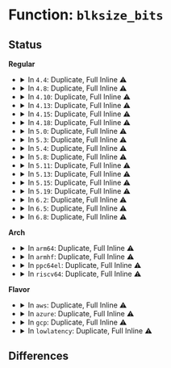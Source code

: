 # Function: <code>blksize_bits</code>

## Status
<b>Regular</b>
<ul>
<li>
<details>
<summary>In <code>4.4</code>: Duplicate, Full Inline ⚠️</summary>

**Collision:** Static Duplication

**Inline:** Full

**Transformation:** False

**Instances:**

```
In fs/buffer.c (ffffffff81242f2c)
Location: include/linux/blkdev.h:1341
Inline: True
Inline callers:
  - fs/buffer.c:init_page_buffers
```
```
In fs/block_dev.c (ffffffff8124747d)
Location: include/linux/blkdev.h:1341
Inline: True
Inline callers:
  - fs/block_dev.c:set_blocksize
  - fs/block_dev.c:bd_set_size
```
```
In fs/direct-io.c (ffffffff8124a17b)
Location: include/linux/blkdev.h:1341
Inline: True
Inline callers:
  - fs/direct-io.c:do_blockdev_direct_IO
```
</details>
</li>
<li>
<details>
<summary>In <code>4.8</code>: Duplicate, Full Inline ⚠️</summary>

**Collision:** Static Duplication

**Inline:** Full

**Transformation:** False

**Instances:**

```
In fs/buffer.c (ffffffff8126b05a)
Location: include/linux/blkdev.h:1370
Inline: True
Inline callers:
  - fs/buffer.c:init_page_buffers
```
```
In fs/block_dev.c (ffffffff812706a8)
Location: include/linux/blkdev.h:1370
Inline: True
Inline callers:
  - fs/block_dev.c:bd_set_size
  - fs/block_dev.c:set_blocksize
```
```
In fs/direct-io.c (ffffffff81272c67)
Location: include/linux/blkdev.h:1370
Inline: True
Inline callers:
  - fs/direct-io.c:do_blockdev_direct_IO
```
</details>
</li>
<li>
<details>
<summary>In <code>4.10</code>: Duplicate, Full Inline ⚠️</summary>

**Collision:** Static Duplication

**Inline:** Full

**Transformation:** False

**Instances:**

```
In fs/buffer.c (ffffffff8127e19a)
Location: include/linux/blkdev.h:1575
Inline: True
Inline callers:
  - fs/buffer.c:init_page_buffers
```
```
In fs/block_dev.c (ffffffff81283e78)
Location: include/linux/blkdev.h:1575
Inline: True
Inline callers:
  - fs/block_dev.c:bd_set_size
  - fs/block_dev.c:set_blocksize
```
```
In fs/direct-io.c (ffffffff81286769)
Location: include/linux/blkdev.h:1575
Inline: True
Inline callers:
  - fs/direct-io.c:do_blockdev_direct_IO
```
```
In fs/iomap.c (ffffffff812b0c74)
Location: include/linux/blkdev.h:1575
Inline: True
Inline callers:
  - fs/iomap.c:iomap_dio_actor
```
</details>
</li>
<li>
<details>
<summary>In <code>4.13</code>: Duplicate, Full Inline ⚠️</summary>

**Collision:** Static Duplication

**Inline:** Full

**Transformation:** False

**Instances:**

```
In fs/buffer.c (ffffffff8128bcea)
Location: include/linux/blkdev.h:1600
Inline: True
Inline callers:
  - fs/buffer.c:init_page_buffers
```
```
In fs/block_dev.c (ffffffff81291538)
Location: include/linux/blkdev.h:1600
Inline: True
Inline callers:
  - fs/block_dev.c:bd_set_size
  - fs/block_dev.c:set_blocksize
```
```
In fs/direct-io.c (ffffffff81293dd6)
Location: include/linux/blkdev.h:1600
Inline: True
Inline callers:
  - fs/direct-io.c:do_blockdev_direct_IO
```
```
In fs/iomap.c (ffffffff812be03b)
Location: include/linux/blkdev.h:1600
Inline: True
Inline callers:
  - fs/iomap.c:iomap_dio_actor
```
</details>
</li>
<li>
<details>
<summary>In <code>4.15</code>: Duplicate, Full Inline ⚠️</summary>

**Collision:** Static Duplication

**Inline:** Full

**Transformation:** False

**Instances:**

```
In fs/buffer.c (ffffffff812ae7ca)
Location: include/linux/blkdev.h:1615
Inline: True
Inline callers:
  - fs/buffer.c:init_page_buffers
```
```
In fs/block_dev.c (ffffffff812b4288)
Location: include/linux/blkdev.h:1615
Inline: True
Inline callers:
  - fs/block_dev.c:bd_set_size
  - fs/block_dev.c:set_blocksize
```
```
In fs/direct-io.c (ffffffff812b6d36)
Location: include/linux/blkdev.h:1615
Inline: True
Inline callers:
  - fs/direct-io.c:do_blockdev_direct_IO
```
```
In fs/iomap.c (ffffffff812e193e)
Location: include/linux/blkdev.h:1615
Inline: True
Inline callers:
  - fs/iomap.c:iomap_dio_actor
```
</details>
</li>
<li>
<details>
<summary>In <code>4.18</code>: Duplicate, Full Inline ⚠️</summary>

**Collision:** Static Duplication

**Inline:** Full

**Transformation:** False

**Instances:**

```
In fs/buffer.c (ffffffff812d62fa)
Location: include/linux/blkdev.h:1664
Inline: True
Inline callers:
  - fs/buffer.c:init_page_buffers
```
```
In fs/block_dev.c (ffffffff812db8a8)
Location: include/linux/blkdev.h:1664
Inline: True
Inline callers:
  - fs/block_dev.c:bd_set_size
  - fs/block_dev.c:set_blocksize
```
```
In fs/direct-io.c (ffffffff812df744)
Location: include/linux/blkdev.h:1664
Inline: True
Inline callers:
  - fs/direct-io.c:do_blockdev_direct_IO
```
```
In fs/iomap.c (ffffffff8130e11f)
Location: include/linux/blkdev.h:1664
Inline: True
Inline callers:
  - fs/iomap.c:iomap_dio_actor
```
</details>
</li>
<li>
<details>
<summary>In <code>5.0</code>: Duplicate, Full Inline ⚠️</summary>

**Collision:** Static Duplication

**Inline:** Full

**Transformation:** False

**Instances:**

```
In fs/buffer.c (ffffffff812eb6ca)
Location: include/linux/blkdev.h:1434
Inline: True
Inline callers:
  - fs/buffer.c:init_page_buffers
```
```
In fs/block_dev.c (ffffffff812f07cc)
Location: include/linux/blkdev.h:1434
Inline: True
Inline callers:
  - fs/block_dev.c:set_blocksize
  - fs/block_dev.c:set_init_blocksize
```
```
In fs/direct-io.c (ffffffff812f56a3)
Location: include/linux/blkdev.h:1434
Inline: True
Inline callers:
  - fs/direct-io.c:do_blockdev_direct_IO
```
```
In fs/iomap.c (ffffffff81323b5d)
Location: include/linux/blkdev.h:1434
Inline: True
Inline callers:
  - fs/iomap.c:iomap_dio_bio_actor
```
</details>
</li>
<li>
<details>
<summary>In <code>5.3</code>: Duplicate, Full Inline ⚠️</summary>

**Collision:** Static Duplication

**Inline:** Full

**Transformation:** False

**Instances:**

```
In fs/buffer.c (ffffffff8130cdca)
Location: include/linux/blkdev.h:1448
Inline: True
Inline callers:
  - fs/buffer.c:init_page_buffers
```
```
In fs/block_dev.c (ffffffff8131214a)
Location: include/linux/blkdev.h:1448
Inline: True
Inline callers:
  - fs/block_dev.c:set_blocksize
  - fs/block_dev.c:set_init_blocksize
```
```
In fs/direct-io.c (ffffffff8131696d)
Location: include/linux/blkdev.h:1448
Inline: True
Inline callers:
  - fs/direct-io.c:do_blockdev_direct_IO
```
```
In fs/iomap/direct-io.c (ffffffff8134da75)
Location: include/linux/blkdev.h:1448
Inline: True
Inline callers:
  - fs/iomap/direct-io.c:iomap_dio_bio_actor
```
</details>
</li>
<li>
<details>
<summary>In <code>5.4</code>: Duplicate, Full Inline ⚠️</summary>

**Collision:** Static Duplication

**Inline:** Full

**Transformation:** False

**Instances:**

```
In fs/buffer.c (ffffffff8131fcaa)
Location: include/linux/blkdev.h:1475
Inline: True
Inline callers:
  - fs/buffer.c:init_page_buffers
```
```
In fs/block_dev.c (ffffffff81325096)
Location: include/linux/blkdev.h:1475
Inline: True
Inline callers:
  - fs/block_dev.c:set_blocksize
  - fs/block_dev.c:set_init_blocksize
```
```
In fs/direct-io.c (0)
Location: include/linux/blkdev.h:1475
Inline: True
Inline callers:
  - fs/direct-io.c:do_blockdev_direct_IO
```
```
In fs/iomap/direct-io.c (0)
Location: include/linux/blkdev.h:1475
Inline: True
Inline callers:
  - fs/iomap/direct-io.c:iomap_dio_bio_actor
```
</details>
</li>
<li>
<details>
<summary>In <code>5.8</code>: Duplicate, Full Inline ⚠️</summary>

**Collision:** Static Duplication

**Inline:** Full

**Transformation:** False

**Instances:**

```
In fs/buffer.c (ffffffff8135a1aa)
Location: include/linux/blkdev.h:1509
Inline: True
Inline callers:
  - fs/buffer.c:init_page_buffers
```
```
In fs/block_dev.c (ffffffff8136040d)
Location: include/linux/blkdev.h:1509
Inline: True
Inline callers:
  - fs/block_dev.c:sb_min_blocksize
  - fs/block_dev.c:set_blocksize
  - fs/block_dev.c:set_init_blocksize
```
```
In fs/direct-io.c (0)
Location: include/linux/blkdev.h:1509
Inline: True
Inline callers:
  - fs/direct-io.c:do_blockdev_direct_IO
```
```
In fs/iomap/direct-io.c (0)
Location: include/linux/blkdev.h:1509
Inline: True
Inline callers:
  - fs/iomap/direct-io.c:iomap_dio_bio_actor
```
</details>
</li>
<li>
<details>
<summary>In <code>5.11</code>: Duplicate, Full Inline ⚠️</summary>

**Collision:** Static Duplication

**Inline:** Full

**Transformation:** False

**Instances:**

```
In fs/buffer.c (ffffffff813682ca)
Location: include/linux/blkdev.h:1627
Inline: True
Inline callers:
  - fs/buffer.c:init_page_buffers
```
```
In fs/block_dev.c (ffffffff8136d99a)
Location: include/linux/blkdev.h:1627
Inline: True
Inline callers:
  - fs/block_dev.c:sb_min_blocksize
  - fs/block_dev.c:set_blocksize
  - fs/block_dev.c:set_blocksize
```
```
In fs/direct-io.c (0)
Location: include/linux/blkdev.h:1627
Inline: True
Inline callers:
  - fs/direct-io.c:do_blockdev_direct_IO
```
```
In fs/iomap/direct-io.c (0)
Location: include/linux/blkdev.h:1627
Inline: True
Inline callers:
  - fs/iomap/direct-io.c:iomap_dio_bio_actor
```
</details>
</li>
<li>
<details>
<summary>In <code>5.13</code>: Duplicate, Full Inline ⚠️</summary>

**Collision:** Static Duplication

**Inline:** Full

**Transformation:** False

**Instances:**

```
In fs/buffer.c (ffffffff8136ea3a)
Location: include/linux/blkdev.h:1624
Inline: True
Inline callers:
  - fs/buffer.c:init_page_buffers
```
```
In fs/block_dev.c (ffffffff81374378)
Location: include/linux/blkdev.h:1624
Inline: True
Inline callers:
  - fs/block_dev.c:sb_min_blocksize
  - fs/block_dev.c:set_blocksize
  - fs/block_dev.c:set_blocksize
```
```
In fs/direct-io.c (0)
Location: include/linux/blkdev.h:1624
Inline: True
Inline callers:
  - fs/direct-io.c:do_blockdev_direct_IO
```
```
In fs/iomap/direct-io.c (0)
Location: include/linux/blkdev.h:1624
Inline: True
Inline callers:
  - fs/iomap/direct-io.c:iomap_dio_bio_actor
```
</details>
</li>
<li>
<details>
<summary>In <code>5.15</code>: Duplicate, Full Inline ⚠️</summary>

**Collision:** Static Duplication

**Inline:** Full

**Transformation:** False

**Instances:**

```
In fs/buffer.c (ffffffff813bd71e)
Location: include/linux/blkdev.h:1615
Inline: True
Inline callers:
  - fs/buffer.c:init_page_buffers
```
```
In fs/direct-io.c (ffffffff813c3abb)
Location: include/linux/blkdev.h:1615
Inline: True
Inline callers:
  - fs/direct-io.c:do_blockdev_direct_IO
```
```
In fs/iomap/direct-io.c (0)
Location: include/linux/blkdev.h:1615
Inline: True
Inline callers:
  - fs/iomap/direct-io.c:iomap_dio_bio_iter
```
```
In block/bdev.c (ffffffff815c4108)
Location: include/linux/blkdev.h:1615
Inline: True
Inline callers:
  - block/bdev.c:sb_min_blocksize
  - block/bdev.c:set_blocksize
  - block/bdev.c:set_blocksize
```
</details>
</li>
<li>
<details>
<summary>In <code>5.19</code>: Duplicate, Full Inline ⚠️</summary>

**Collision:** Static Duplication

**Inline:** Full

**Transformation:** False

**Instances:**

```
In fs/buffer.c (ffffffff814446c1)
Location: include/linux/blkdev.h:1381
Inline: True
Inline callers:
  - fs/buffer.c:init_page_buffers
```
```
In fs/direct-io.c (ffffffff8144a972)
Location: include/linux/blkdev.h:1381
Inline: True
Inline callers:
  - fs/direct-io.c:__blockdev_direct_IO
```
```
In fs/iomap/direct-io.c (0)
Location: include/linux/blkdev.h:1381
Inline: True
Inline callers:
  - fs/iomap/direct-io.c:iomap_dio_bio_iter
```
```
In block/bdev.c (ffffffff8166f173)
Location: include/linux/blkdev.h:1381
Inline: True
Inline callers:
  - block/bdev.c:sb_min_blocksize
  - block/bdev.c:set_blocksize
  - block/bdev.c:set_blocksize
```
</details>
</li>
<li>
<details>
<summary>In <code>6.2</code>: Duplicate, Full Inline ⚠️</summary>

**Collision:** Static Duplication

**Inline:** Full

**Transformation:** False

**Instances:**

```
In fs/buffer.c (ffffffff814d3945)
Location: include/linux/blkdev.h:1337
Inline: True
Inline callers:
  - fs/buffer.c:init_page_buffers
```
```
In fs/direct-io.c (ffffffff814d906a)
Location: include/linux/blkdev.h:1337
Inline: True
Inline callers:
  - fs/direct-io.c:__blockdev_direct_IO
```
```
In block/bdev.c (ffffffff8172a4ae)
Location: include/linux/blkdev.h:1337
Inline: True
Inline callers:
  - block/bdev.c:sb_min_blocksize
  - block/bdev.c:set_blocksize
```
</details>
</li>
<li>
<details>
<summary>In <code>6.5</code>: Duplicate, Full Inline ⚠️</summary>

**Collision:** Static Duplication

**Inline:** Full

**Transformation:** False

**Instances:**

```
In fs/buffer.c (ffffffff81508a1e)
Location: include/linux/blkdev.h:1334
Inline: True
Inline callers:
  - fs/buffer.c:folio_init_buffers
```
```
In fs/direct-io.c (ffffffff81511f05)
Location: include/linux/blkdev.h:1334
Inline: True
Inline callers:
  - fs/direct-io.c:__blockdev_direct_IO
```
```
In block/bdev.c (ffffffff817667eb)
Location: include/linux/blkdev.h:1334
Inline: True
Inline callers:
  - block/bdev.c:sb_min_blocksize
  - block/bdev.c:set_blocksize
```
</details>
</li>
<li>
<details>
<summary>In <code>6.8</code>: Duplicate, Full Inline ⚠️</summary>

**Collision:** Static Duplication

**Inline:** Full

**Transformation:** False

**Instances:**

```
In fs/buffer.c (ffffffff8153d87c)
Location: include/linux/blkdev.h:1314
Inline: True
Inline callers:
  - fs/buffer.c:folio_init_buffers
```
```
In fs/direct-io.c (ffffffff815463cc)
Location: include/linux/blkdev.h:1314
Inline: True
Inline callers:
  - fs/direct-io.c:__blockdev_direct_IO
```
```
In block/bdev.c (ffffffff817a831b)
Location: include/linux/blkdev.h:1314
Inline: True
Inline callers:
  - block/bdev.c:sb_min_blocksize
  - block/bdev.c:set_blocksize
```
</details>
</li>
</ul>
<b>Arch</b>
<ul>
<li>
<details>
<summary>In <code>arm64</code>: Duplicate, Full Inline ⚠️</summary>

**Collision:** Static Duplication

**Inline:** Full

**Transformation:** False

**Instances:**

```
In fs/buffer.c (ffff8000103d8960)
Location: include/linux/blkdev.h:1475
Inline: True
Inline callers:
  - fs/buffer.c:init_page_buffers
```
```
In fs/block_dev.c (ffff8000103df660)
Location: include/linux/blkdev.h:1475
Inline: True
Inline callers:
  - fs/block_dev.c:set_blocksize
  - fs/block_dev.c:set_init_blocksize
```
```
In fs/direct-io.c (0)
Location: include/linux/blkdev.h:1475
Inline: True
Inline callers:
  - fs/direct-io.c:do_blockdev_direct_IO
```
```
In fs/iomap/direct-io.c (0)
Location: include/linux/blkdev.h:1475
Inline: True
Inline callers:
  - fs/iomap/direct-io.c:iomap_dio_bio_actor
```
</details>
</li>
<li>
<details>
<summary>In <code>armhf</code>: Duplicate, Full Inline ⚠️</summary>

**Collision:** Static Duplication

**Inline:** Full

**Transformation:** False

**Instances:**

```
In fs/buffer.c (c05b2ed4)
Location: include/linux/blkdev.h:1475
Inline: True
Inline callers:
  - fs/buffer.c:init_page_buffers
```
```
In fs/block_dev.c (c05b7968)
Location: include/linux/blkdev.h:1475
Inline: True
Inline callers:
  - fs/block_dev.c:set_blocksize
  - fs/block_dev.c:set_init_blocksize
```
```
In fs/direct-io.c (0)
Location: include/linux/blkdev.h:1475
Inline: True
Inline callers:
  - fs/direct-io.c:do_blockdev_direct_IO
```
```
In fs/iomap/direct-io.c (0)
Location: include/linux/blkdev.h:1475
Inline: True
Inline callers:
  - fs/iomap/direct-io.c:iomap_dio_bio_actor
```
</details>
</li>
<li>
<details>
<summary>In <code>ppc64el</code>: Duplicate, Full Inline ⚠️</summary>

**Collision:** Static Duplication

**Inline:** Full

**Transformation:** False

**Instances:**

```
In fs/buffer.c (c0000000004dc668)
Location: include/linux/blkdev.h:1475
Inline: True
Inline callers:
  - fs/buffer.c:init_page_buffers
```
```
In fs/block_dev.c (c0000000004e4494)
Location: include/linux/blkdev.h:1475
Inline: True
Inline callers:
  - fs/block_dev.c:set_blocksize
  - fs/block_dev.c:set_init_blocksize
```
```
In fs/direct-io.c (0)
Location: include/linux/blkdev.h:1475
Inline: True
Inline callers:
  - fs/direct-io.c:do_blockdev_direct_IO
```
```
In fs/iomap/direct-io.c (0)
Location: include/linux/blkdev.h:1475
Inline: True
Inline callers:
  - fs/iomap/direct-io.c:iomap_dio_bio_actor
```
</details>
</li>
<li>
<details>
<summary>In <code>riscv64</code>: Duplicate, Full Inline ⚠️</summary>

**Collision:** Static Duplication

**Inline:** Full

**Transformation:** False

**Instances:**

```
In fs/buffer.c (ffffffe000291160)
Location: include/linux/blkdev.h:1475
Inline: True
Inline callers:
  - fs/buffer.c:init_page_buffers
```
```
In fs/block_dev.c (ffffffe00029649c)
Location: include/linux/blkdev.h:1475
Inline: True
Inline callers:
  - fs/block_dev.c:set_blocksize
  - fs/block_dev.c:set_init_blocksize
```
```
In fs/direct-io.c (ffffffe00029a7f2)
Location: include/linux/blkdev.h:1475
Inline: True
Inline callers:
  - fs/direct-io.c:do_blockdev_direct_IO
```
```
In fs/iomap/direct-io.c (ffffffe0002c9d5a)
Location: include/linux/blkdev.h:1475
Inline: True
Inline callers:
  - fs/iomap/direct-io.c:iomap_dio_bio_actor
```
</details>
</li>
</ul>
<b>Flavor</b>
<ul>
<li>
<details>
<summary>In <code>aws</code>: Duplicate, Full Inline ⚠️</summary>

**Collision:** Static Duplication

**Inline:** Full

**Transformation:** False

**Instances:**

```
In fs/buffer.c (ffffffff8131828a)
Location: include/linux/blkdev.h:1475
Inline: True
Inline callers:
  - fs/buffer.c:init_page_buffers
```
```
In fs/block_dev.c (ffffffff8131d676)
Location: include/linux/blkdev.h:1475
Inline: True
Inline callers:
  - fs/block_dev.c:set_blocksize
  - fs/block_dev.c:set_init_blocksize
```
```
In fs/direct-io.c (0)
Location: include/linux/blkdev.h:1475
Inline: True
Inline callers:
  - fs/direct-io.c:do_blockdev_direct_IO
```
```
In fs/iomap/direct-io.c (0)
Location: include/linux/blkdev.h:1475
Inline: True
Inline callers:
  - fs/iomap/direct-io.c:iomap_dio_bio_actor
```
</details>
</li>
<li>
<details>
<summary>In <code>azure</code>: Duplicate, Full Inline ⚠️</summary>

**Collision:** Static Duplication

**Inline:** Full

**Transformation:** False

**Instances:**

```
In fs/buffer.c (ffffffff81308e7a)
Location: include/linux/blkdev.h:1475
Inline: True
Inline callers:
  - fs/buffer.c:init_page_buffers
```
```
In fs/block_dev.c (ffffffff8130e216)
Location: include/linux/blkdev.h:1475
Inline: True
Inline callers:
  - fs/block_dev.c:set_blocksize
  - fs/block_dev.c:set_init_blocksize
```
```
In fs/direct-io.c (0)
Location: include/linux/blkdev.h:1475
Inline: True
Inline callers:
  - fs/direct-io.c:do_blockdev_direct_IO
```
```
In fs/iomap/direct-io.c (0)
Location: include/linux/blkdev.h:1475
Inline: True
Inline callers:
  - fs/iomap/direct-io.c:iomap_dio_bio_actor
```
</details>
</li>
<li>
<details>
<summary>In <code>gcp</code>: Duplicate, Full Inline ⚠️</summary>

**Collision:** Static Duplication

**Inline:** Full

**Transformation:** False

**Instances:**

```
In fs/buffer.c (ffffffff81315d5a)
Location: include/linux/blkdev.h:1475
Inline: True
Inline callers:
  - fs/buffer.c:init_page_buffers
```
```
In fs/block_dev.c (ffffffff8131b146)
Location: include/linux/blkdev.h:1475
Inline: True
Inline callers:
  - fs/block_dev.c:set_blocksize
  - fs/block_dev.c:set_init_blocksize
```
```
In fs/direct-io.c (0)
Location: include/linux/blkdev.h:1475
Inline: True
Inline callers:
  - fs/direct-io.c:do_blockdev_direct_IO
```
```
In fs/iomap/direct-io.c (0)
Location: include/linux/blkdev.h:1475
Inline: True
Inline callers:
  - fs/iomap/direct-io.c:iomap_dio_bio_actor
```
</details>
</li>
<li>
<details>
<summary>In <code>lowlatency</code>: Duplicate, Full Inline ⚠️</summary>

**Collision:** Static Duplication

**Inline:** Full

**Transformation:** False

**Instances:**

```
In fs/buffer.c (ffffffff81327a6a)
Location: include/linux/blkdev.h:1475
Inline: True
Inline callers:
  - fs/buffer.c:init_page_buffers
```
```
In fs/block_dev.c (ffffffff8132cde6)
Location: include/linux/blkdev.h:1475
Inline: True
Inline callers:
  - fs/block_dev.c:set_blocksize
  - fs/block_dev.c:set_init_blocksize
```
```
In fs/direct-io.c (0)
Location: include/linux/blkdev.h:1475
Inline: True
Inline callers:
  - fs/direct-io.c:do_blockdev_direct_IO
```
```
In fs/iomap/direct-io.c (0)
Location: include/linux/blkdev.h:1475
Inline: True
Inline callers:
  - fs/iomap/direct-io.c:iomap_dio_bio_actor
```
</details>
</li>
</ul>

## Differences
